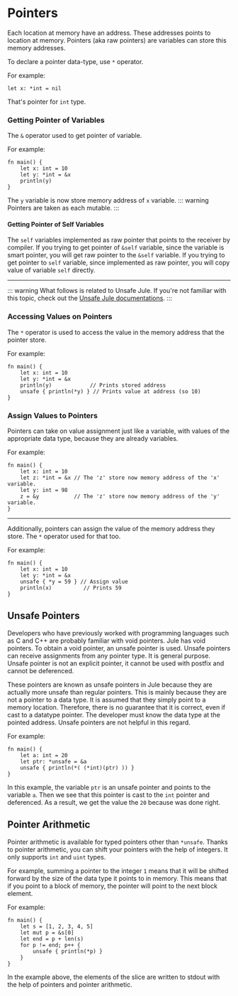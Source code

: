 # Pointers
Each location at memory have an address. These addresses points to location at memory. Pointers (aka raw pointers) are variables can store this memory addresses.

To declare a pointer data-type, use `*` operator.

For example:
```jule
let x: *int = nil
```
That's pointer for `int` type.

### Getting Pointer of Variables
The `&` operator used to get pointer of variable.

For example:
```jule
fn main() {
    let x: int = 10
    let y: *int = &x
    println(y)
}
```
The `y` variable is now store memory address of `x` variable. 
::: warning
Pointers are taken as each mutable.
:::

#### Getting Pointer of Self Variables

The `self` variables implemented as raw pointer that points to the receiver by compiler. If you trying to get pointer of `&self` variable, since the variable is smart pointer, you will get raw pointer to the `&self` variable. If you trying to get pointer to `self` variable, since implemented as raw pointer, you will copy value of variable `self` directly.

---

::: warning
What follows is related to Unsafe Jule. If you're not familiar with this topic, check out the [Unsafe Jule documentations](/unsafe-jule/).
:::

### Accessing Values on Pointers
The `*` operator is used to access the value in the memory address that the pointer store.

For example:
```jule
fn main() {
    let x: int = 10
    let y: *int = &x
    println(y)            // Prints stored address
    unsafe { println(*y) } // Prints value at address (so 10)
}
```

### Assign Values to Pointers
Pointers can take on value assignment just like a variable, with values of the appropriate data type, because they are already variables.

For example:
```jule
fn main() {
    let x: int = 10
    let z: *int = &x // The 'z' store now memory address of the 'x' variable.
    let y: int = 98
    z = &y           // The 'z' store now memory address of the 'y' variable.
}
```

---

Additionally, pointers can assign the value of the memory address they store.
The `*` operator used for that too.

For example:
```jule
fn main() {
    let x: int = 10
    let y: *int = &x
    unsafe { *y = 59 } // Assign value
    println(x)          // Prints 59
}
```

## Unsafe Pointers
Developers who have previously worked with programming languages such as C and C++ are probably familiar with void pointers. Jule has void pointers. To obtain a void pointer, an unsafe pointer is used. Unsafe pointers can receive assignments from any pointer type. It is general purpose. Unsafe pointer is not an explicit pointer, it cannot be used with postfix and cannot be deferenced.

These pointers are known as unsafe pointers in Jule because they are actually more unsafe than regular pointers. This is mainly because they are not a pointer to a data type. It is assumed that they simply point to a memory location. Therefore, there is no guarantee that it is correct, even if cast to a datatype pointer. The developer must know the data type at the pointed address. Unsafe pointers are not helpful in this regard.

For example:
```jule
fn main() {
    let a: int = 20
    let ptr: *unsafe = &a
    unsafe { println(*( (*int)(ptr) )) }
}
```
 In this example, the variable `ptr` is an unsafe pointer and points to the variable `a`. Then we see that this pointer is cast to the `int` pointer and deferenced. As a result, we get the value the `20` because was done right. 

## Pointer Arithmetic

Pointer arithmetic is available for typed pointers other than `*unsafe`. Thanks to pointer arithmetic, you can shift your pointers with the help of integers. It only supports `int` and `uint` types.

For example, summing a pointer to the integer `1` means that it will be shifted forward by the size of the data type it points to in memory. This means that if you point to a block of memory, the pointer will point to the next block element.

For example:
```jule
fn main() {
    let s = [1, 2, 3, 4, 5]
    let mut p = &s[0]
    let end = p + len(s)
    for p != end; p++ {
        unsafe { println(*p) }
    }
}
```

In the example above, the elements of the slice are written to stdout with the help of pointers and pointer arithmetic.
